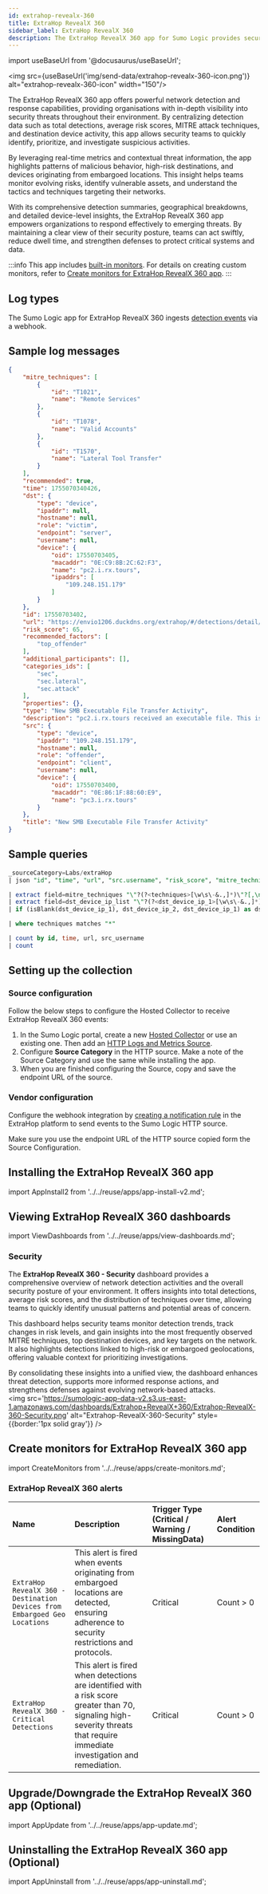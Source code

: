 ```yaml
---
id: extrahop-revealx-360
title: ExtraHop RevealX 360
sidebar_label: ExtraHop RevealX 360
description: The ExtraHop RevealX 360 app for Sumo Logic provides security analysts with critical visibility into your ExtraHop RevealX 360 environment.
---
```


import useBaseUrl from '@docusaurus/useBaseUrl';

<img src={useBaseUrl('img/send-data/extrahop-revealx-360-icon.png')} alt="extrahop-revealx-360-icon" width="150"/>

The ExtraHop RevealX 360 app offers powerful network detection and response capabilities, providing organisations with in-depth visibility into security threats throughout their environment. By centralizing detection data such as total detections, average risk scores, MITRE attack techniques, and destination device activity, this app allows security teams to quickly identify, prioritize, and investigate suspicious activities.

By leveraging real-time metrics and contextual threat information, the app highlights patterns of malicious behavior, high-risk destinations, and devices originating from embargoed locations. This insight helps teams monitor evolving risks, identify vulnerable assets, and understand the tactics and techniques targeting their networks.

With its comprehensive detection summaries, geographical breakdowns, and detailed device-level insights, the ExtraHop RevealX 360 app empowers organizations to respond effectively to emerging threats. By maintaining a clear view of their security posture, teams can act swiftly, reduce dwell time, and strengthen defenses to protect critical systems and data.

:::info
This app includes [built-in monitors](#extrahop-revealx-360-alerts). For details on creating custom monitors, refer to [Create monitors for ExtraHop RevealX 360 app](#create-monitors-for-extrahop-revealx-360-app).
:::

## Log types

The Sumo Logic app for ExtraHop RevealX 360 ingests [detection events](https://docs.extrahop.com/current/detections-create-notification-rule/) via a webhook.

## Sample log messages

```json title="Detection log"
{
    "mitre_techniques": [
        {
            "id": "T1021",
            "name": "Remote Services"
        },
        {
            "id": "T1078",
            "name": "Valid Accounts"
        },
        {
            "id": "T1570",
            "name": "Lateral Tool Transfer"
        }
    ],
    "recommended": true,
    "time": 1755070340426,
    "dst": {
        "type": "device",
        "ipaddr": null,
        "hostname": null,
        "role": "victim",
        "endpoint": "server",
        "username": null,
        "device": {
            "oid": 17550703405,
            "macaddr": "0E:C9:8B:2C:62:F3",
            "name": "pc2.i.rx.tours",
            "ipaddrs": [
                "109.248.151.179"
            ]
        }
    },
    "id": 17550703402,
    "url": "https://envio1206.duckdns.org/extrahop/#/detections/detail/17550703402/?from=1755070340&until=1755070340&interval_type=DT",
    "risk_score": 65,
    "recommended_factors": [
        "top_offender"
    ],
    "additional_participants": [],
    "categories_ids": [
        "sec",
        "sec.lateral",
        "sec.attack"
    ],
    "properties": {},
    "type": "New SMB Executable File Transfer Activity",
    "description": "pc2.i.rx.tours received an executable file. This is the first time in several weeks ExtraHop observed this activity. Check unexpected files for malware.\nExample of a suspicious transferred file path. View more in investigation steps\n\nADMIN$\\xxFDMxx.exe\n",
    "src": {
        "type": "device",
        "ipaddr": "109.248.151.179",
        "hostname": null,
        "role": "offender",
        "endpoint": "client",
        "username": null,
        "device": {
            "oid": 17550703400,
            "macaddr": "0E:86:1F:88:60:E9",
            "name": "pc3.i.rx.tours"
        }
    },
    "title": "New SMB Executable File Transfer Activity"
}
```

## Sample queries

```sql title="Total Detections"
_sourceCategory=Labs/extraHop
| json "id", "time", "url", "src.username", "risk_score", "mitre_techniques[*].name", "dst.device.name", "dst.device.macaddr", "dst.device.ipaddrs.[*]", "dst.ipaddr", "type", "title", "description", "recommended_factors", "categories_ids", "dst.hostname", "dst.role" as id, time, url, src_username, risk_score, mitre_techniques, dst_device_name, dst_device_mac_address, dst_device_ip_list, dst_device_ip_2, type, title, description, recommended_factors, categories_ids, dst_hostname, dst_role nodrop

| extract field=mitre_techniques "\"?(?<techniques>[\w\s\-&.,]*)\"?[,\n\]]" multi nodrop
| extract field=dst_device_ip_list "\"?(?<dst_device_ip_1>[\w\s\-&.,]*)\"?[,\n\]]" nodrop
| if (isBlank(dst_device_ip_1), dst_device_ip_2, dst_device_ip_1) as dst_device_ip

| where techniques matches "*"

| count by id, time, url, src_username
| count
```

## Setting up the collection

### Source configuration

Follow the below steps to configure the Hosted Collector to receive ExtraHop RevealX 360 events:

1. In the Sumo Logic portal, create a new [Hosted Collector](/docs/send-data/hosted-collectors/configure-hosted-collector/) or use an existing one. Then add an [HTTP Logs and Metrics Source](/docs/send-data/hosted-collectors/http-source/logs-metrics/#configure-an-httplogs-and-metrics-source).
2. Configure **Source Category** in the HTTP source. Make a note of the Source Category and use the same while installing the app.
3. When you are finished configuring the Source, copy and save the endpoint URL of the source.

### Vendor configuration

Configure the webhook integration by [creating a notification rule](https://docs.extrahop.com/current/detections-create-notification-rule/) in the ExtraHop platform to send events to the Sumo Logic HTTP source.

Make sure you use the endpoint URL of the HTTP source copied form the Source Configuration.

## Installing the ExtraHop RevealX 360 app

import AppInstall2 from '../../reuse/apps/app-install-v2.md';

<AppInstall2/>

## Viewing ExtraHop RevealX 360 dashboards​

import ViewDashboards from '../../reuse/apps/view-dashboards.md';

<ViewDashboards/>

### Security

The **ExtraHop RevealX 360 - Security** dashboard provides a comprehensive overview of network detection activities and the overall security posture of your environment. It offers insights into total detections, average risk scores, and the distribution of techniques over time, allowing teams to quickly identify unusual patterns and potential areas of concern.

This dashboard helps security teams monitor detection trends, track changes in risk levels, and gain insights into the most frequently observed MITRE techniques, top destination devices, and key targets on the network. It also highlights detections linked to high-risk or embargoed geolocations, offering valuable context for prioritizing investigations.

By consolidating these insights into a unified view, the dashboard enhances threat detection, supports more informed response actions, and strengthens defenses against evolving network-based attacks.<br/><img src='https://sumologic-app-data-v2.s3.us-east-1.amazonaws.com/dashboards/Extrahop+RevealX+360/Extrahop-RevealX-360-Security.png' alt="Extrahop-RevealX-360-Security" style={{border:'1px solid gray'}} />

## Create monitors for ExtraHop RevealX 360 app

import CreateMonitors from '../../reuse/apps/create-monitors.md';

<CreateMonitors/>

### ExtraHop RevealX 360 alerts

| Name | Description | Trigger Type (Critical / Warning / MissingData) | Alert Condition |
|:--|:--|:--|:--|
| `ExtraHop RevealX 360 - Destination Devices from Embargoed Geo Locations` | This alert is fired when events originating from embargoed locations are detected, ensuring adherence to security restrictions and protocols. | Critical | Count > 0 |
| `ExtraHop RevealX 360 - Critical Detections` | This alert is fired when detections are identified with a risk score greater than 70, signaling high-severity threats that require immediate investigation and remediation. | Critical | Count > 0 |

## Upgrade/Downgrade the ExtraHop RevealX 360 app (Optional)

import AppUpdate from '../../reuse/apps/app-update.md';

<AppUpdate/>

## Uninstalling the ExtraHop RevealX 360 app (Optional)

import AppUninstall from '../../reuse/apps/app-uninstall.md';

<AppUninstall/>
